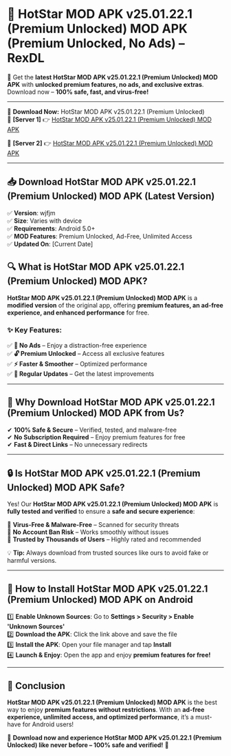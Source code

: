 # 🚀 HotStar MOD APK v25.01.22.1 (Premium Unlocked) MOD APK (Premium Unlocked, No Ads) – RexDL 

🎯 Get the **latest HotStar MOD APK v25.01.22.1 (Premium Unlocked) MOD APK** with **unlocked premium features, no ads, and exclusive extras**. Download now – **100% safe, fast, and virus-free!**  

---

🔽 **Download Now:** HotStar MOD APK v25.01.22.1 (Premium Unlocked)  
🔹 **[Server 1]** 👉 [HotStar MOD APK v25.01.22.1 (Premium Unlocked) MOD APK](https://apkcomod.com?title=HotStar_MOD_APK_v25.01.22.1_(Premium_Unlocked))  

🔹 **[Server 2]** 👉 [HotStar MOD APK v25.01.22.1 (Premium Unlocked) MOD APK](https://apkcomod.com?title=HotStar_MOD_APK_v25.01.22.1_(Premium_Unlocked))  

---
## 📥 Download HotStar MOD APK v25.01.22.1 (Premium Unlocked) MOD APK (Latest Version)  

✅ **Version**: wjfjm  
✅ **Size**: Varies with device  
✅ **Requirements**: Android 5.0+  
✅ **MOD Features**: Premium Unlocked, Ad-Free, Unlimited Access  
✅ **Updated On**: [Current Date]  

## 🔍 What is HotStar MOD APK v25.01.22.1 (Premium Unlocked) MOD APK?  

**HotStar MOD APK v25.01.22.1 (Premium Unlocked) MOD APK** is a **modified version** of the original app, offering **premium features, an ad-free experience, and enhanced performance** for free.  

### ✨ Key Features:  

✅ **🚫 No Ads** – Enjoy a distraction-free experience  
✅ **🔓 Premium Unlocked** – Access all exclusive features  
✅ **⚡ Faster & Smoother** – Optimized performance  
✅ **🔄 Regular Updates** – Get the latest improvements  

---

## 🌟 Why Download HotStar MOD APK v25.01.22.1 (Premium Unlocked) MOD APK from Us?  

✔ **100% Safe & Secure** – Verified, tested, and malware-free  
✔ **No Subscription Required** – Enjoy premium features for free  
✔ **Fast & Direct Links** – No unnecessary redirects  

---

## 🔒 Is HotStar MOD APK v25.01.22.1 (Premium Unlocked) MOD APK Safe?  

Yes! Our **HotStar MOD APK v25.01.22.1 (Premium Unlocked) MOD APK** is **fully tested and verified** to ensure a **safe and secure experience**:  

🔹 **Virus-Free & Malware-Free** – Scanned for security threats  
🔹 **No Account Ban Risk** – Works smoothly without issues  
🔹 **Trusted by Thousands of Users** – Highly rated and recommended  

💡 **Tip:** Always download from trusted sources like ours to avoid fake or harmful versions.  

---

## 📲 How to Install HotStar MOD APK v25.01.22.1 (Premium Unlocked) MOD APK on Android  

1️⃣ **Enable Unknown Sources**: Go to **Settings > Security > Enable 'Unknown Sources'**  
2️⃣ **Download the APK**: Click the link above and save the file  
3️⃣ **Install the APK**: Open your file manager and tap **Install**  
4️⃣ **Launch & Enjoy**: Open the app and enjoy **premium features for free!**  

---

## 🚀 Conclusion  

**HotStar MOD APK v25.01.22.1 (Premium Unlocked) MOD APK** is the best way to enjoy **premium features without restrictions**. With an **ad-free experience, unlimited access, and optimized performance**, it’s a must-have for Android users!  

🔻 **Download now and experience HotStar MOD APK v25.01.22.1 (Premium Unlocked) like never before – 100% safe and verified!** 🔻  
